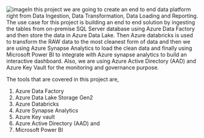 ![image](https://github.com/sureshshelke90/onpremtoazureMigration/assets/155616767/0937f649-4166-4c97-910e-04d85ece2a6c)In this project we are going to create an end to end data platform right from Data Ingestion, Data Transformation, Data Loading and Reporting. 
The use case for this project is building an end to end solution by ingesting the tables from on-premise SQL Server database using Azure Data Factory and then store the data in Azure Data Lake.
Then Azure databricks is used to transform the RAW data to the most cleanest form of data and then we are using Azure Synapse Analytics to load the clean data and 
finally using Microsoft Power BI to integrate with Azure synapse analytics to build an interactive dashboard. 
Also, we are using Azure Active Directory (AAD) and Azure Key Vault for the monitoring and governance purpose. 

The tools that are covered in this project are,

1. Azure Data Factory
2. Azure Data Lake Storage Gen2
3. Azure Databricks
4. Azure Synapse Analytics
5. Azure Key vault
6. Azure Active Directory (AAD) and
7. Microsoft Power BI




